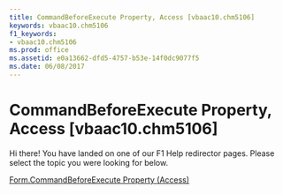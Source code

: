 ```yaml
---
title: CommandBeforeExecute Property, Access [vbaac10.chm5106]
keywords: vbaac10.chm5106
f1_keywords:
- vbaac10.chm5106
ms.prod: office
ms.assetid: e0a13662-dfd5-4757-b53e-14f0dc9077f5
ms.date: 06/08/2017
---
```



# CommandBeforeExecute Property, Access [vbaac10.chm5106]

Hi there! You have landed on one of our F1 Help redirector pages. Please select the topic you were looking for below.

[Form.CommandBeforeExecute Property (Access)](http://msdn.microsoft.com/library/574568fa-e488-6d4d-a42f-07eb7c7f9536%28Office.15%29.aspx)

